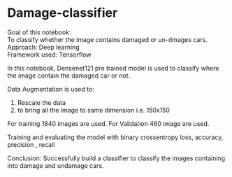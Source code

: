 # Damage-classifier
Goal of this notebook: <br> To classify whether the image contains damaged or un-dmages cars.<br>
Approach: Deep learning <br>
Framework used: Tensorflow<br>

In this notebook, Densenet121 pre trained model is used to classify where the image contain the damaged car or not.

Data Augmentation is used to:
1. Rescale the data 
2. to bring all the image to same dimension  i.e. 150x150

For training 1840 images are used.
For Validation 460 image are used.

Training and evaluating the model with binary crossentropy loss, accuracy, precision , recall

Conclusion: Successfully build a classifier to classify the images containing into damage and undamage cars. 


